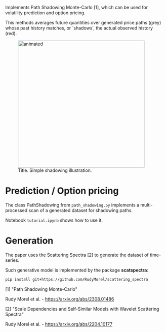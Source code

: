 Implements Path Shadowing Monte-Carlo [1], which can be used for volatility prediction and option pricing.

This methods averages future quantities over generated price paths (grey) whose past history matches, or `shadows', the actual observed history (red).

<p align="center">
<figure>
    <img src="./illustration/anim_shadowing.gif" alt="animated" width="400px">
<figcaption> Title. Simple shadowing illustration. </figcaption>
</figure>
</p>

# Prediction / Option pricing

The class PathShadowing from `path_shadowing.py` implements a multi-processed scan of a generated dataset for shadowing paths.

Notebook `tutorial.ipynb` shows how to use it. 



# Generation 

The paper uses the Scattering Spectra [2] to generate the dataset of time-series.

Such generative model is implemented by the package **scatspectra**:

```bash
pip install git+https://github.com/RudyMorel/scattering_spectra
```



[1] "Path Shadowing Monte-Carlo"

Rudy Morel et al. - https://arxiv.org/abs/2308.01486

[2] "Scale Dependencies and Self-Similar Models with Wavelet Scattering Spectra"

Rudy Morel et al. - https://arxiv.org/abs/2204.10177

